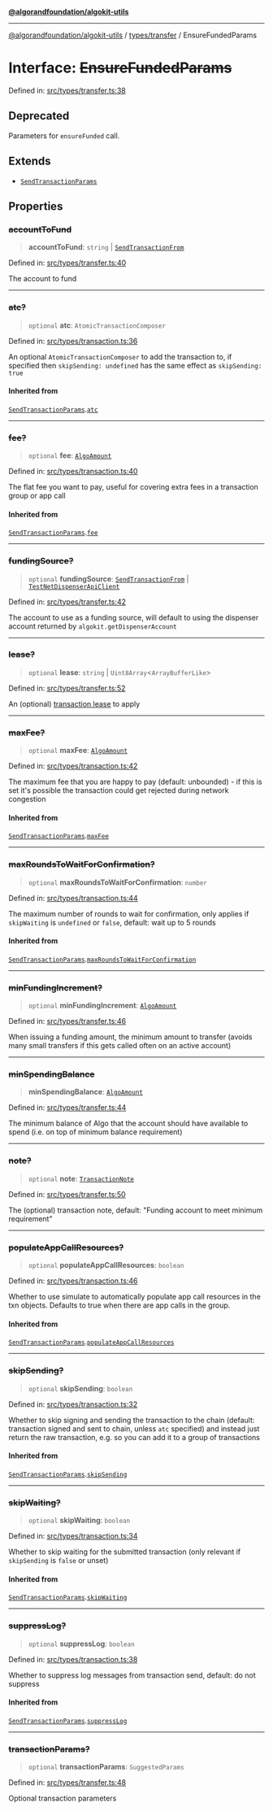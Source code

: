 [**@algorandfoundation/algokit-utils**](../../../README.md)

***

[@algorandfoundation/algokit-utils](../../../README.md) / [types/transfer](../README.md) / EnsureFundedParams

# Interface: ~~EnsureFundedParams~~

Defined in: [src/types/transfer.ts:38](https://github.com/algorandfoundation/algokit-utils-ts/blob/main/src/types/transfer.ts#L38)

## Deprecated

Parameters for `ensureFunded` call.

## Extends

- [`SendTransactionParams`](../../transaction/interfaces/SendTransactionParams.md)

## Properties

### ~~accountToFund~~

> **accountToFund**: `string` \| [`SendTransactionFrom`](../../transaction/type-aliases/SendTransactionFrom.md)

Defined in: [src/types/transfer.ts:40](https://github.com/algorandfoundation/algokit-utils-ts/blob/main/src/types/transfer.ts#L40)

The account to fund

***

### ~~atc?~~

> `optional` **atc**: `AtomicTransactionComposer`

Defined in: [src/types/transaction.ts:36](https://github.com/algorandfoundation/algokit-utils-ts/blob/main/src/types/transaction.ts#L36)

An optional `AtomicTransactionComposer` to add the transaction to, if specified then `skipSending: undefined` has the same effect as `skipSending: true`

#### Inherited from

[`SendTransactionParams`](../../transaction/interfaces/SendTransactionParams.md).[`atc`](../../transaction/interfaces/SendTransactionParams.md#atc)

***

### ~~fee?~~

> `optional` **fee**: [`AlgoAmount`](../../amount/classes/AlgoAmount.md)

Defined in: [src/types/transaction.ts:40](https://github.com/algorandfoundation/algokit-utils-ts/blob/main/src/types/transaction.ts#L40)

The flat fee you want to pay, useful for covering extra fees in a transaction group or app call

#### Inherited from

[`SendTransactionParams`](../../transaction/interfaces/SendTransactionParams.md).[`fee`](../../transaction/interfaces/SendTransactionParams.md#fee)

***

### ~~fundingSource?~~

> `optional` **fundingSource**: [`SendTransactionFrom`](../../transaction/type-aliases/SendTransactionFrom.md) \| [`TestNetDispenserApiClient`](../../dispenser-client/classes/TestNetDispenserApiClient.md)

Defined in: [src/types/transfer.ts:42](https://github.com/algorandfoundation/algokit-utils-ts/blob/main/src/types/transfer.ts#L42)

The account to use as a funding source, will default to using the dispenser account returned by `algokit.getDispenserAccount`

***

### ~~lease?~~

> `optional` **lease**: `string` \| `Uint8Array`\<`ArrayBufferLike`\>

Defined in: [src/types/transfer.ts:52](https://github.com/algorandfoundation/algokit-utils-ts/blob/main/src/types/transfer.ts#L52)

An (optional) [transaction lease](https://dev.algorand.co/concepts/transactions/leases) to apply

***

### ~~maxFee?~~

> `optional` **maxFee**: [`AlgoAmount`](../../amount/classes/AlgoAmount.md)

Defined in: [src/types/transaction.ts:42](https://github.com/algorandfoundation/algokit-utils-ts/blob/main/src/types/transaction.ts#L42)

The maximum fee that you are happy to pay (default: unbounded) - if this is set it's possible the transaction could get rejected during network congestion

#### Inherited from

[`SendTransactionParams`](../../transaction/interfaces/SendTransactionParams.md).[`maxFee`](../../transaction/interfaces/SendTransactionParams.md#maxfee)

***

### ~~maxRoundsToWaitForConfirmation?~~

> `optional` **maxRoundsToWaitForConfirmation**: `number`

Defined in: [src/types/transaction.ts:44](https://github.com/algorandfoundation/algokit-utils-ts/blob/main/src/types/transaction.ts#L44)

The maximum number of rounds to wait for confirmation, only applies if `skipWaiting` is `undefined` or `false`, default: wait up to 5 rounds

#### Inherited from

[`SendTransactionParams`](../../transaction/interfaces/SendTransactionParams.md).[`maxRoundsToWaitForConfirmation`](../../transaction/interfaces/SendTransactionParams.md#maxroundstowaitforconfirmation)

***

### ~~minFundingIncrement?~~

> `optional` **minFundingIncrement**: [`AlgoAmount`](../../amount/classes/AlgoAmount.md)

Defined in: [src/types/transfer.ts:46](https://github.com/algorandfoundation/algokit-utils-ts/blob/main/src/types/transfer.ts#L46)

When issuing a funding amount, the minimum amount to transfer (avoids many small transfers if this gets called often on an active account)

***

### ~~minSpendingBalance~~

> **minSpendingBalance**: [`AlgoAmount`](../../amount/classes/AlgoAmount.md)

Defined in: [src/types/transfer.ts:44](https://github.com/algorandfoundation/algokit-utils-ts/blob/main/src/types/transfer.ts#L44)

The minimum balance of Algo that the account should have available to spend (i.e. on top of minimum balance requirement)

***

### ~~note?~~

> `optional` **note**: [`TransactionNote`](../../transaction/type-aliases/TransactionNote.md)

Defined in: [src/types/transfer.ts:50](https://github.com/algorandfoundation/algokit-utils-ts/blob/main/src/types/transfer.ts#L50)

The (optional) transaction note, default: "Funding account to meet minimum requirement"

***

### ~~populateAppCallResources?~~

> `optional` **populateAppCallResources**: `boolean`

Defined in: [src/types/transaction.ts:46](https://github.com/algorandfoundation/algokit-utils-ts/blob/main/src/types/transaction.ts#L46)

Whether to use simulate to automatically populate app call resources in the txn objects. Defaults to true when there are app calls in the group.

#### Inherited from

[`SendTransactionParams`](../../transaction/interfaces/SendTransactionParams.md).[`populateAppCallResources`](../../transaction/interfaces/SendTransactionParams.md#populateappcallresources)

***

### ~~skipSending?~~

> `optional` **skipSending**: `boolean`

Defined in: [src/types/transaction.ts:32](https://github.com/algorandfoundation/algokit-utils-ts/blob/main/src/types/transaction.ts#L32)

Whether to skip signing and sending the transaction to the chain (default: transaction signed and sent to chain, unless `atc` specified)
and instead just return the raw transaction, e.g. so you can add it to a group of transactions

#### Inherited from

[`SendTransactionParams`](../../transaction/interfaces/SendTransactionParams.md).[`skipSending`](../../transaction/interfaces/SendTransactionParams.md#skipsending)

***

### ~~skipWaiting?~~

> `optional` **skipWaiting**: `boolean`

Defined in: [src/types/transaction.ts:34](https://github.com/algorandfoundation/algokit-utils-ts/blob/main/src/types/transaction.ts#L34)

Whether to skip waiting for the submitted transaction (only relevant if `skipSending` is `false` or unset)

#### Inherited from

[`SendTransactionParams`](../../transaction/interfaces/SendTransactionParams.md).[`skipWaiting`](../../transaction/interfaces/SendTransactionParams.md#skipwaiting)

***

### ~~suppressLog?~~

> `optional` **suppressLog**: `boolean`

Defined in: [src/types/transaction.ts:38](https://github.com/algorandfoundation/algokit-utils-ts/blob/main/src/types/transaction.ts#L38)

Whether to suppress log messages from transaction send, default: do not suppress

#### Inherited from

[`SendTransactionParams`](../../transaction/interfaces/SendTransactionParams.md).[`suppressLog`](../../transaction/interfaces/SendTransactionParams.md#suppresslog)

***

### ~~transactionParams?~~

> `optional` **transactionParams**: `SuggestedParams`

Defined in: [src/types/transfer.ts:48](https://github.com/algorandfoundation/algokit-utils-ts/blob/main/src/types/transfer.ts#L48)

Optional transaction parameters
